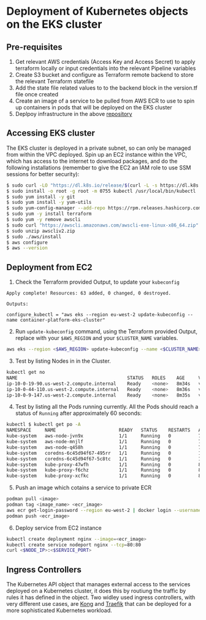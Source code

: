 # Deployment of Kubernetes objects on the EKS cluster

## Pre-requisites
1. Get relevant AWS credentials (Access Key and Access Secret) to apply terraform locally or input credentials into the relevant Pipeline variables
2. Create S3 bucket and configure as Terraform remote backend to store the relevant Terraform statefile
3. Add the state file related values to to the backend block in the version.tf file once created
4. Create an image of a service to be pulled from AWS ECR to use to spin up containers in pods that will be deployed on the EKS cluster
5. Deplpoy infrastructure in the above [repository](../)

## Accessing EKS cluster
The EKS cluster is deployed in a private subnet, so can only be managed from 
within the VPC deployed. Spin up an EC2 instance within the VPC, which has
access to the internet to download packages, and do the following installations
(remember to give the EC2 an IAM role to use SSM sessions for better security):

```sh
$ sudo curl -LO "https://dl.k8s.io/release/$(curl -L -s https://dl.k8s.io/release/stable.txt)/bin/linux/amd64/kubectl"
$ sudo install -o root -g root -m 0755 kubectl /usr/local/bin/kubectl
$ sudo yum install -y git
$ sudo yum install -y yum-utils
$ sudo yum-config-manager --add-repo https://rpm.releases.hashicorp.com/AmazonLinux/hashicorp.repo
$ sudo yum -y install terraform
$ sudo yum -y remove awscli
$ sudo curl "https://awscli.amazonaws.com/awscli-exe-linux-x86_64.zip" -o "awscliv2.zip"
$ sudo unzip awscliv2.zip
$ sudo ./aws/install
$ aws configure
$ aws --version
```

## Deployment from EC2

1. Check the Terraform provided Output, to update your `kubeconfig`

```hcl
Apply complete! Resources: 63 added, 0 changed, 0 destroyed.

Outputs:

configure_kubectl = "aws eks --region eu-west-2 update-kubeconfig --name container-platform-eks-cluster"
```

2. Run `update-kubeconfig` command, using the Terraform provided Output, replace with your `$AWS_REGION` and your `$CLUSTER_NAME` variables.

```sh
aws eks --region <$AWS_REGION> update-kubeconfig --name <$CLUSTER_NAME>
```

3. Test by listing Nodes in in the Cluster.

```sh
kubectl get no
NAME                                        STATUS   ROLES    AGE     VERSION
ip-10-0-19-90.us-west-2.compute.internal    Ready    <none>   8m34s   v1.26.2-eks-a59e1f0
ip-10-0-44-110.us-west-2.compute.internal   Ready    <none>   8m36s   v1.26.2-eks-a59e1f0
ip-10-0-9-147.us-west-2.compute.internal    Ready    <none>   8m35s   v1.26.2-eks-a59e1f0
```

4. Test by listing all the Pods running currently. All the Pods should reach a status of `Running` after approximately 60 seconds:

```sh
kubectl $ kubectl get po -A
NAMESPACE     NAME                       READY   STATUS    RESTARTS   AGE
kube-system   aws-node-jvn9x             1/1     Running   0          7m42s
kube-system   aws-node-mnjlf             1/1     Running   0          7m45s
kube-system   aws-node-q458h             1/1     Running   0          7m49s
kube-system   coredns-6c45d94f67-495rr   1/1     Running   0          14m
kube-system   coredns-6c45d94f67-5c8tc   1/1     Running   0          14m
kube-system   kube-proxy-47wfh           1/1     Running   0          8m32s
kube-system   kube-proxy-f6chz           1/1     Running   0          8m30s
kube-system   kube-proxy-xcfkc           1/1     Running   0          8m31s
```

5. Push an image which cotains a service to private ECR

```sh
podman pull <image>
podman tag <image_name> <ecr_image>
aws ecr get-login-password --region eu-west-2 | docker login --username AWS --password-stdin <ecr_image>
podman push <ecr_image>
```

6. Deploy service from EC2 instance

```sh
kubectl create deployment nginx --image=<ecr_image>
kubectl create service nodeport nginx --tcp=80:80
curl <$NODE_IP>:<$SERVICE_PORT>
```

## Ingress Controllers

The Kubernetes API object that manages external access to the services deployed
on a Kubernetes cluster, it does this by routiung the traffic by rules it has 
defined in the object. Two widley used ingress controllers, with very different use cases, are [Kong](kong-ingress-controller) and 
[Traefik](traefik-ingress-controller) that can be deployed for a more sophisticated Kubernetes workload.